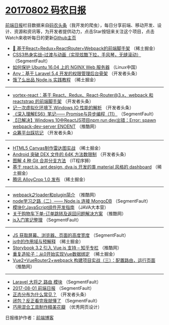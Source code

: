 # [20170802 码农日报](http://hao.caibaojian.com/date/2017/08/02)

[前端日报](http://caibaojian.com/c/news)栏目数据来自[码农头条](http://hao.caibaojian.com/)（我开发的爬虫），每日分享前端、移动开发、设计、资源和资讯等，为开发者提供动力，点击Star按钮来关注这个项目，点击Watch来收听每日的更新[Github主页](https://github.com/kujian/frontendDaily)
* [🐌 基于React+Redux+ReactRouter+Webpack的前端脚手架](http://hao.caibaojian.com/46366.html) （稀土掘金）
* [CSS3热身实战&#8211;过渡与动画（实现炫酷下拉，手风琴，无缝滚动）](http://hao.caibaojian.com/46314.html) （SegmentFault）
* [如何保护 Ubuntu 16.04 上的 NGINX Web 服务器](http://hao.caibaojian.com/46438.html) （Linux中国）
* [Any：基于 Laravel 5.4 开发的权限管理后台骨架](http://hao.caibaojian.com/46406.html) （开发者头条）
* [饿了么出品 Node.js 实践教程](http://hao.caibaojian.com/46367.html) （稀土掘金）

***
* [vortex-react：基于 React、Redux、React-Router@3.x、webpack 和 reactstrap 的前端脚手架](http://hao.caibaojian.com/46407.html) （开发者头条）
* [记一次虚拟化环境下 Windows IO 性能的解析](http://hao.caibaojian.com/46412.html) （开发者头条）
* [《深入理解ES6》笔记—— Promise与异步编程（11）](http://hao.caibaojian.com/46326.html) （SegmentFault）
* [【已解决】Windows 10中ReactJS项目npm run dev出错：Error: spawn webpack-dev-server ENOENT](http://hao.caibaojian.com/46339.html) （推酷网）
* [众筹平台踩坑记](http://hao.caibaojian.com/46392.html) （开发者头条）

***
* [HTML5 Canvas制作雷达图实战](http://hao.caibaojian.com/46365.html) （稀土掘金）
* [Android 突破 DEX 文件的 64K 方法数限制](http://hao.caibaojian.com/46411.html) （开发者头条）
* [图解 4 种 Git 合并分支方法](http://hao.caibaojian.com/46466.html) （IT程序狮）
* [基于 react.js, ant design, dva.js 开发的类 material 风格的 dashboard](http://hao.caibaojian.com/46373.html) （稀土掘金）
* [腾讯 AlloyCrop 1.0 发布](http://hao.caibaojian.com/46364.html) （稀土掘金）

***
* [webpack之loader和plugin简介](http://hao.caibaojian.com/46330.html) （推酷网）
* [node学习之路（二）—— Node.js 连接 MongoDB](http://hao.caibaojian.com/46322.html) （SegmentFault）
* [模块化JavaScript组件开发指南](http://hao.caibaojian.com/46454.html) （JAVA大本营）
* [关于购物车下单-订单跳转及返回问题解决方案](http://hao.caibaojian.com/46333.html) （推酷网）
* [js入门笔记整理](http://hao.caibaojian.com/46323.html) （SegmentFault）

***
* [JS 获取屏幕、浏览器、页面的高度宽度](http://hao.caibaojian.com/46324.html) （SegmentFault）
* [js中的作用域与预解释](http://hao.caibaojian.com/46359.html) （稀土掘金）
* [Storybook 3.2 引入 Vue.js 支持 &#8211; 知乎专栏](http://hao.caibaojian.com/46336.html) （推酷网）
* [重复造轮子：从0开始实现Vue数据绑定](http://hao.caibaojian.com/46360.html) （稀土掘金）
* [Vue2+VueRouter2+webpack 构建项目实战（三）：配置路由，运行页面](http://hao.caibaojian.com/46337.html) （推酷网）

***
* [Laravel 大将之 路由 模块](http://hao.caibaojian.com/46316.html) （SegmentFault）
* [2017-08-01 前端日报](http://hao.caibaojian.com/46327.html) （SegmentFault）
* [正态分布为什么常见？](http://hao.caibaojian.com/46400.html) （开发者头条）
* [闭包？反正看完我就懂了](http://hao.caibaojian.com/46328.html) （SegmentFault）
* [巧用混合工具制作精美花瓣](http://hao.caibaojian.com/46477.html) （优秀网页设计）

日报维护作者：[前端博客](http://caibaojian.com/) 